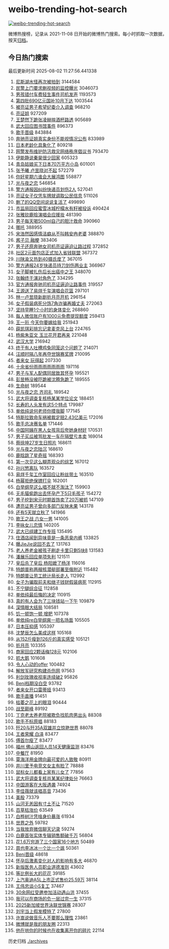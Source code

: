 # weibo-trending-hot-search

[![weibo-trending-hot-search](https://github.com/ameizi/weibo-trending-hot-search/actions/workflows/ci.yml/badge.svg)](https://github.com/ameizi/weibo-trending-hot-search/actions/workflows/ci.yml)

微博热搜榜，记录从 2021-11-08 日开始的微博热门搜索。每小时抓取一次数据，按天[归档](./archives)。

## 今日热门搜索

<!-- BEGIN --> 
最后更新时间 2025-08-02 11:27:56.441338 
1. [尼斯湖水怪再次被拍到](https://s.weibo.com/weibo?q=%23%E5%B0%BC%E6%96%AF%E6%B9%96%E6%B0%B4%E6%80%AA%E5%86%8D%E6%AC%A1%E8%A2%AB%E6%8B%8D%E5%88%B0%23&t=31&band_rank=1&Refer=top) 3144584
1. [民警上门要求删视频的监控曝光](https://s.weibo.com/weibo?q=%23%E6%B0%91%E8%AD%A6%E4%B8%8A%E9%97%A8%E8%A6%81%E6%B1%82%E5%88%A0%E8%A7%86%E9%A2%91%E7%9A%84%E7%9B%91%E6%8E%A7%E6%9B%9D%E5%85%89%23&t=31&band_rank=2&Refer=top) 3046073
1. [男孩错付车费轻生事件司机发声](https://s.weibo.com/weibo?q=%23%E7%94%B7%E5%AD%A9%E9%94%99%E4%BB%98%E8%BD%A6%E8%B4%B9%E8%BD%BB%E7%94%9F%E4%BA%8B%E4%BB%B6%E5%8F%B8%E6%9C%BA%E5%8F%91%E5%A3%B0%23&t=31&band_rank=2&Refer=top) 1193573
1. [第四批690亿元国补10月下达](https://s.weibo.com/weibo?q=%23%E7%AC%AC%E5%9B%9B%E6%89%B9690%E4%BA%BF%E5%85%83%E5%9B%BD%E8%A1%A510%E6%9C%88%E4%B8%8B%E8%BE%BE%23&t=31&band_rank=3&Refer=top) 1003544
1. [被亮证男子希望纪委介入调查](https://s.weibo.com/weibo?q=%23%E8%A2%AB%E4%BA%AE%E8%AF%81%E7%94%B7%E5%AD%90%E5%B8%8C%E6%9C%9B%E7%BA%AA%E5%A7%94%E4%BB%8B%E5%85%A5%E8%B0%83%E6%9F%A5%23&t=31&band_rank=2&Refer=top) 968210
1. [亮证姐](https://s.weibo.com/weibo?q=%E4%BA%AE%E8%AF%81%E5%A7%90&t=31&band_rank=4&Refer=top) 927209
1. [王楚然下跪张凌赫摔酒杯路透](https://s.weibo.com/weibo?q=%23%E7%8E%8B%E6%A5%9A%E7%84%B6%E4%B8%8B%E8%B7%AA%E5%BC%A0%E5%87%8C%E8%B5%AB%E6%91%94%E9%85%92%E6%9D%AF%E8%B7%AF%E9%80%8F%23&t=31&band_rank=5&Refer=top) 905689
1. [武大回应图书馆事件](https://s.weibo.com/weibo?q=%23%E6%AD%A6%E5%A4%A7%E5%9B%9E%E5%BA%94%E5%9B%BE%E4%B9%A6%E9%A6%86%E4%BA%8B%E4%BB%B6%23&t=31&band_rank=6&Refer=top) 896373
1. [歌手晋级](https://s.weibo.com/weibo?q=%E6%AD%8C%E6%89%8B%E6%99%8B%E7%BA%A7&t=31&band_rank=4&Refer=top) 843884
1. [奔驰亮证姐真实身份不能视情况公布](https://s.weibo.com/weibo?q=%23%E5%A5%94%E9%A9%B0%E4%BA%AE%E8%AF%81%E5%A7%90%E7%9C%9F%E5%AE%9E%E8%BA%AB%E4%BB%BD%E4%B8%8D%E8%83%BD%E8%A7%86%E6%83%85%E5%86%B5%E5%85%AC%E5%B8%83%23&t=31&band_rank=13&Refer=top) 833989
1. [日本老龄化具象化了](https://s.weibo.com/weibo?q=%E6%97%A5%E6%9C%AC%E8%80%81%E9%BE%84%E5%8C%96%E5%85%B7%E8%B1%A1%E5%8C%96%E4%BA%86&t=31&band_rank=8&Refer=top) 809218
1. [网警发布维护防汛救灾网络秩序倡议书](https://s.weibo.com/weibo?q=%23%E7%BD%91%E8%AD%A6%E5%8F%91%E5%B8%83%E7%BB%B4%E6%8A%A4%E9%98%B2%E6%B1%9B%E6%95%91%E7%81%BE%E7%BD%91%E7%BB%9C%E7%A7%A9%E5%BA%8F%E5%80%A1%E8%AE%AE%E4%B9%A6%23&t=31&band_rank=3&Refer=top) 793470
1. [伊能静说秦昊很少回家](https://s.weibo.com/weibo?q=%23%E4%BC%8A%E8%83%BD%E9%9D%99%E8%AF%B4%E7%A7%A6%E6%98%8A%E5%BE%88%E5%B0%91%E5%9B%9E%E5%AE%B6%23&t=31&band_rank=11&Refer=top) 605323
1. [青岛姑娘买下日本70万平方小岛](https://s.weibo.com/weibo?q=%23%E9%9D%92%E5%B2%9B%E5%A7%91%E5%A8%98%E4%B9%B0%E4%B8%8B%E6%97%A5%E6%9C%AC70%E4%B8%87%E5%B9%B3%E6%96%B9%E5%B0%8F%E5%B2%9B%23&t=31&band_rank=31&Refer=top) 601001
1. [张予曦 卢昱晓对不起](https://s.weibo.com/weibo?q=%E5%BC%A0%E4%BA%88%E6%9B%A6%20%E5%8D%A2%E6%98%B1%E6%99%93%E5%AF%B9%E4%B8%8D%E8%B5%B7&t=31&band_rank=5&Refer=top) 572279
1. [你好星期六谁会大展鸿图](https://s.weibo.com/weibo?q=%E4%BD%A0%E5%A5%BD%E6%98%9F%E6%9C%9F%E5%85%AD%E8%B0%81%E4%BC%9A%E5%A4%A7%E5%B1%95%E9%B8%BF%E5%9B%BE&t=31&band_rank=5&Refer=top) 558877
1. [光与夜之恋](https://s.weibo.com/weibo?q=%E5%85%89%E4%B8%8E%E5%A4%9C%E4%B9%8B%E6%81%8B&t=31&band_rank=11&Refer=top) 546854
1. [警方通报因纠纷快递员划伤2人](https://s.weibo.com/weibo?q=%23%E8%AD%A6%E6%96%B9%E9%80%9A%E6%8A%A5%E5%9B%A0%E7%BA%A0%E7%BA%B7%E5%BF%AB%E9%80%92%E5%91%98%E5%88%92%E4%BC%A42%E4%BA%BA%23&t=31&band_rank=12&Refer=top) 527041
1. [亮证女子仅凭车牌就调取公民信息](https://s.weibo.com/weibo?q=%23%E4%BA%AE%E8%AF%81%E5%A5%B3%E5%AD%90%E4%BB%85%E5%87%AD%E8%BD%A6%E7%89%8C%E5%B0%B1%E8%B0%83%E5%8F%96%E5%85%AC%E6%B0%91%E4%BF%A1%E6%81%AF%23&t=31&band_rank=13&Refer=top) 511026
1. [删了的QQ空间说说复活了](https://s.weibo.com/weibo?q=%E5%88%A0%E4%BA%86%E7%9A%84QQ%E7%A9%BA%E9%97%B4%E8%AF%B4%E8%AF%B4%E5%A4%8D%E6%B4%BB%E4%BA%86&t=31&band_rank=7&Refer=top) 499890
1. [市监局回应蜜雪冰城柠檬水有籽被投诉](https://s.weibo.com/weibo?q=%23%E5%B8%82%E7%9B%91%E5%B1%80%E5%9B%9E%E5%BA%94%E8%9C%9C%E9%9B%AA%E5%86%B0%E5%9F%8E%E6%9F%A0%E6%AA%AC%E6%B0%B4%E6%9C%89%E7%B1%BD%E8%A2%AB%E6%8A%95%E8%AF%89%23&t=31&band_rank=8&Refer=top) 490424
1. [张雅钦鹿晗演唱会应援妆](https://s.weibo.com/weibo?q=%23%E5%BC%A0%E9%9B%85%E9%92%A6%E9%B9%BF%E6%99%97%E6%BC%94%E5%94%B1%E4%BC%9A%E5%BA%94%E6%8F%B4%E5%A6%86%23&t=31&band_rank=9&Refer=top) 481390
1. [男子每天喝500ml自己的胆汁救命](https://s.weibo.com/weibo?q=%23%E7%94%B7%E5%AD%90%E6%AF%8F%E5%A4%A9%E5%96%9D500ml%E8%87%AA%E5%B7%B1%E7%9A%84%E8%83%86%E6%B1%81%E6%95%91%E5%91%BD%23&t=31&band_rank=22&Refer=top) 390960
1. [哪吒](https://s.weibo.com/weibo?q=%E5%93%AA%E5%90%92&t=31&band_rank=10&Refer=top) 388955
1. [宋浩然因感情洁癖从不叫韩安冉老婆](https://s.weibo.com/weibo?q=%E5%AE%8B%E6%B5%A9%E7%84%B6%E5%9B%A0%E6%84%9F%E6%83%85%E6%B4%81%E7%99%96%E4%BB%8E%E4%B8%8D%E5%8F%AB%E9%9F%A9%E5%AE%89%E5%86%89%E8%80%81%E5%A9%86&t=31&band_rank=11&Refer=top) 388870
1. [酱子贝 融梗](https://s.weibo.com/weibo?q=%E9%85%B1%E5%AD%90%E8%B4%9D%20%E8%9E%8D%E6%A2%97&t=31&band_rank=10&Refer=top) 383406
1. [男子还原奔驰女司机亮证逼迫让路过程](https://s.weibo.com/weibo?q=%23%E7%94%B7%E5%AD%90%E8%BF%98%E5%8E%9F%E5%A5%94%E9%A9%B0%E5%A5%B3%E5%8F%B8%E6%9C%BA%E4%BA%AE%E8%AF%81%E9%80%BC%E8%BF%AB%E8%AE%A9%E8%B7%AF%E8%BF%87%E7%A8%8B%23&t=31&band_rank=14&Refer=top) 372852
1. [社区2元面包店正式加入省钱联盟](https://s.weibo.com/weibo?q=%23%E7%A4%BE%E5%8C%BA2%E5%85%83%E9%9D%A2%E5%8C%85%E5%BA%97%E6%AD%A3%E5%BC%8F%E5%8A%A0%E5%85%A5%E7%9C%81%E9%92%B1%E8%81%94%E7%9B%9F%23&t=31&band_rank=15&Refer=top) 367372
1. [川陕渝又热到40摄氏度了](https://s.weibo.com/weibo?q=%23%E5%B7%9D%E9%99%95%E6%B8%9D%E5%8F%88%E7%83%AD%E5%88%B040%E6%91%84%E6%B0%8F%E5%BA%A6%E4%BA%86%23&t=31&band_rank=16&Refer=top) 367015
1. [警方通报24岁快递员持刀划伤两业主](https://s.weibo.com/weibo?q=%23%E8%AD%A6%E6%96%B9%E9%80%9A%E6%8A%A524%E5%B2%81%E5%BF%AB%E9%80%92%E5%91%98%E6%8C%81%E5%88%80%E5%88%92%E4%BC%A4%E4%B8%A4%E4%B8%9A%E4%B8%BB%23&t=31&band_rank=17&Refer=top) 366967
1. [女子脚被扎伤后长出癌中之王](https://s.weibo.com/weibo?q=%23%E5%A5%B3%E5%AD%90%E8%84%9A%E8%A2%AB%E6%89%8E%E4%BC%A4%E5%90%8E%E9%95%BF%E5%87%BA%E7%99%8C%E4%B8%AD%E4%B9%8B%E7%8E%8B%23&t=31&band_rank=14&Refer=top) 348070
1. [张翰终于演对角色了](https://s.weibo.com/weibo?q=%E5%BC%A0%E7%BF%B0%E7%BB%88%E4%BA%8E%E6%BC%94%E5%AF%B9%E8%A7%92%E8%89%B2%E4%BA%86&t=31&band_rank=11&Refer=top) 334295
1. [官方通报奔驰司机亮证逼迫让路事件](https://s.weibo.com/weibo?q=%23%E5%AE%98%E6%96%B9%E9%80%9A%E6%8A%A5%E5%A5%94%E9%A9%B0%E5%8F%B8%E6%9C%BA%E4%BA%AE%E8%AF%81%E9%80%BC%E8%BF%AB%E8%AE%A9%E8%B7%AF%E4%BA%8B%E4%BB%B6%23&t=31&band_rank=12&Refer=top) 319557
1. [王源送了易烊千玺演唱会花篮](https://s.weibo.com/weibo?q=%23%E7%8E%8B%E6%BA%90%E9%80%81%E4%BA%86%E6%98%93%E7%83%8A%E5%8D%83%E7%8E%BA%E6%BC%94%E5%94%B1%E4%BC%9A%E8%8A%B1%E7%AF%AE%23&t=31&band_rank=24&Refer=top) 297101
1. [林一卢昱晓新剧折月亮开机](https://s.weibo.com/weibo?q=%23%E6%9E%97%E4%B8%80%E5%8D%A2%E6%98%B1%E6%99%93%E6%96%B0%E5%89%A7%E6%8A%98%E6%9C%88%E4%BA%AE%E5%BC%80%E6%9C%BA%23&t=31&band_rank=20&Refer=top) 296154
1. [女子假装病死分饰7角诈骗再婚丈夫](https://s.weibo.com/weibo?q=%23%E5%A5%B3%E5%AD%90%E5%81%87%E8%A3%85%E7%97%85%E6%AD%BB%E5%88%86%E9%A5%B07%E8%A7%92%E8%AF%88%E9%AA%97%E5%86%8D%E5%A9%9A%E4%B8%88%E5%A4%AB%23&t=31&band_rank=8&Refer=top) 272063
1. [坚持早睡1个小时的身体变化](https://s.weibo.com/weibo?q=%23%E5%9D%9A%E6%8C%81%E6%97%A9%E7%9D%A11%E4%B8%AA%E5%B0%8F%E6%97%B6%E7%9A%84%E8%BA%AB%E4%BD%93%E5%8F%98%E5%8C%96%23&t=31&band_rank=34&Refer=top) 268860
1. [每人微信账户有1000元免费提现额度](https://s.weibo.com/weibo?q=%23%E6%AF%8F%E4%BA%BA%E5%BE%AE%E4%BF%A1%E8%B4%A6%E6%88%B7%E6%9C%891000%E5%85%83%E5%85%8D%E8%B4%B9%E6%8F%90%E7%8E%B0%E9%A2%9D%E5%BA%A6%23&t=31&band_rank=24&Refer=top) 259413
1. [王一珩 今天你要嫁给我](https://s.weibo.com/weibo?q=%E7%8E%8B%E4%B8%80%E7%8F%A9%20%E4%BB%8A%E5%A4%A9%E4%BD%A0%E8%A6%81%E5%AB%81%E7%BB%99%E6%88%91&t=31&band_rank=14&Refer=top) 251943
1. [薛凯琪彩排忘记拿麦克风上台](https://s.weibo.com/weibo?q=%E8%96%9B%E5%87%AF%E7%90%AA%E5%BD%A9%E6%8E%92%E5%BF%98%E8%AE%B0%E6%8B%BF%E9%BA%A6%E5%85%8B%E9%A3%8E%E4%B8%8A%E5%8F%B0&t=31&band_rank=18&Refer=top) 224765
1. [杨紫朱亚文 玉兰花开君再来](https://s.weibo.com/weibo?q=%E6%9D%A8%E7%B4%AB%E6%9C%B1%E4%BA%9A%E6%96%87%20%E7%8E%89%E5%85%B0%E8%8A%B1%E5%BC%80%E5%90%9B%E5%86%8D%E6%9D%A5&t=31&band_rank=15&Refer=top) 221048
1. [武汉大学](https://s.weibo.com/weibo?q=%E6%AD%A6%E6%B1%89%E5%A4%A7%E5%AD%A6&t=31&band_rank=16&Refer=top) 216942
1. [终于有人吐槽鸡兔同笼这个问题了](https://s.weibo.com/weibo?q=%E7%BB%88%E4%BA%8E%E6%9C%89%E4%BA%BA%E5%90%90%E6%A7%BD%E9%B8%A1%E5%85%94%E5%90%8C%E7%AC%BC%E8%BF%99%E4%B8%AA%E9%97%AE%E9%A2%98%E4%BA%86&t=31&band_rank=50&Refer=top) 214071
1. [汪顺时隔八年再夺世锦赛奖牌](https://s.weibo.com/weibo?q=%23%E6%B1%AA%E9%A1%BA%E6%97%B6%E9%9A%94%E5%85%AB%E5%B9%B4%E5%86%8D%E5%A4%BA%E4%B8%96%E9%94%A6%E8%B5%9B%E5%A5%96%E7%89%8C%23&t=31&band_rank=17&Refer=top) 210095
1. [者来女 玩得起](https://s.weibo.com/weibo?q=%E8%80%85%E6%9D%A5%E5%A5%B3%20%E7%8E%A9%E5%BE%97%E8%B5%B7&t=31&band_rank=30&Refer=top) 207330
1. [十余省份雨雨雨雨雨雨雨](https://s.weibo.com/weibo?q=%23%E5%8D%81%E4%BD%99%E7%9C%81%E4%BB%BD%E9%9B%A8%E9%9B%A8%E9%9B%A8%E9%9B%A8%E9%9B%A8%E9%9B%A8%E9%9B%A8%23&t=31&band_rank=30&Refer=top) 197116
1. [男子与军人配偶同居致其怀孕](https://s.weibo.com/weibo?q=%23%E7%94%B7%E5%AD%90%E4%B8%8E%E5%86%9B%E4%BA%BA%E9%85%8D%E5%81%B6%E5%90%8C%E5%B1%85%E8%87%B4%E5%85%B6%E6%80%80%E5%AD%95%23&t=31&band_rank=21&Refer=top) 195521
1. [彭昱畅没被吓跪被沈腾急跪了](https://s.weibo.com/weibo?q=%E5%BD%AD%E6%98%B1%E7%95%85%E6%B2%A1%E8%A2%AB%E5%90%93%E8%B7%AA%E8%A2%AB%E6%B2%88%E8%85%BE%E6%80%A5%E8%B7%AA%E4%BA%86&t=31&band_rank=28&Refer=top) 189555
1. [生命树](https://s.weibo.com/weibo?q=%E7%94%9F%E5%91%BD%E6%A0%91&t=31&band_rank=29&Refer=top) 189544
1. [光与夜之恋 齐司礼](https://s.weibo.com/weibo?q=%E5%85%89%E4%B8%8E%E5%A4%9C%E4%B9%8B%E6%81%8B%20%E9%BD%90%E5%8F%B8%E7%A4%BC&t=31&band_rank=30&Refer=top) 189542
1. [武大将调查复核杨某某学位论文](https://s.weibo.com/weibo?q=%23%E6%AD%A6%E5%A4%A7%E5%B0%86%E8%B0%83%E6%9F%A5%E5%A4%8D%E6%A0%B8%E6%9D%A8%E6%9F%90%E6%9F%90%E5%AD%A6%E4%BD%8D%E8%AE%BA%E6%96%87%23&t=31&band_rank=18&Refer=top) 188451
1. [长寿的人头发有这5个特点](https://s.weibo.com/weibo?q=%23%E9%95%BF%E5%AF%BF%E7%9A%84%E4%BA%BA%E5%A4%B4%E5%8F%91%E6%9C%89%E8%BF%995%E4%B8%AA%E7%89%B9%E7%82%B9%23&t=31&band_rank=31&Refer=top) 179987
1. [单依纯说何老师你摸我脚](https://s.weibo.com/weibo?q=%23%E5%8D%95%E4%BE%9D%E7%BA%AF%E8%AF%B4%E4%BD%95%E8%80%81%E5%B8%88%E4%BD%A0%E6%91%B8%E6%88%91%E8%84%9A%23&t=31&band_rank=31&Refer=top) 177145
1. [特斯拉致命车祸被裁定赔2.43亿美元](https://s.weibo.com/weibo?q=%23%E7%89%B9%E6%96%AF%E6%8B%89%E8%87%B4%E5%91%BD%E8%BD%A6%E7%A5%B8%E8%A2%AB%E8%A3%81%E5%AE%9A%E8%B5%942.43%E4%BA%BF%E7%BE%8E%E5%85%83%23&t=31&band_rank=32&Refer=top) 172016
1. [歌手总决赛名单](https://s.weibo.com/weibo?q=%23%E6%AD%8C%E6%89%8B%E6%80%BB%E5%86%B3%E8%B5%9B%E5%90%8D%E5%8D%95%23&t=31&band_rank=19&Refer=top) 171446
1. [中国阿姨在黑人女孩背后夸她身材好](https://s.weibo.com/weibo?q=%23%E4%B8%AD%E5%9B%BD%E9%98%BF%E5%A7%A8%E5%9C%A8%E9%BB%91%E4%BA%BA%E5%A5%B3%E5%AD%A9%E8%83%8C%E5%90%8E%E5%A4%B8%E5%A5%B9%E8%BA%AB%E6%9D%90%E5%A5%BD%23&t=31&band_rank=24&Refer=top) 170531
1. [男子买瓜被骂批发一车在隔壁亏本卖](https://s.weibo.com/weibo?q=%23%E7%94%B7%E5%AD%90%E4%B9%B0%E7%93%9C%E8%A2%AB%E9%AA%82%E6%89%B9%E5%8F%91%E4%B8%80%E8%BD%A6%E5%9C%A8%E9%9A%94%E5%A3%81%E4%BA%8F%E6%9C%AC%E5%8D%96%23&t=31&band_rank=26&Refer=top) 169014
1. [蔡徐坤27岁生日照片](https://s.weibo.com/weibo?q=%23%E8%94%A1%E5%BE%90%E5%9D%A427%E5%B2%81%E7%94%9F%E6%97%A5%E7%85%A7%E7%89%87%23&t=31&band_rank=27&Refer=top) 168611
1. [光与夜之恋陆沉](https://s.weibo.com/weibo?q=%23%E5%85%89%E4%B8%8E%E5%A4%9C%E4%B9%8B%E6%81%8B%E9%99%86%E6%B2%89%23&t=31&band_rank=33&Refer=top) 168610
1. [鹿晗跳了星奇摇](https://s.weibo.com/weibo?q=%23%E9%B9%BF%E6%99%97%E8%B7%B3%E4%BA%86%E6%98%9F%E5%A5%87%E6%91%87%23&t=31&band_rank=20&Refer=top) 168393
1. [第一次见这么糊弄观众的综艺](https://s.weibo.com/weibo?q=%E7%AC%AC%E4%B8%80%E6%AC%A1%E8%A7%81%E8%BF%99%E4%B9%88%E7%B3%8A%E5%BC%84%E8%A7%82%E4%BC%97%E7%9A%84%E7%BB%BC%E8%89%BA&t=31&band_rank=19&Refer=top) 167012
1. [孙兴慜离队](https://s.weibo.com/weibo?q=%23%E5%AD%99%E5%85%B4%E6%85%9C%E7%A6%BB%E9%98%9F%23&t=31&band_rank=34&Refer=top) 163572
1. [易烊千玺工作室回应让粉丝带土](https://s.weibo.com/weibo?q=%23%E6%98%93%E7%83%8A%E5%8D%83%E7%8E%BA%E5%B7%A5%E4%BD%9C%E5%AE%A4%E5%9B%9E%E5%BA%94%E8%AE%A9%E7%B2%89%E4%B8%9D%E5%B8%A6%E5%9C%9F%23&t=31&band_rank=29&Refer=top) 163510
1. [杨幂拒绝保镖打伞](https://s.weibo.com/weibo?q=%23%E6%9D%A8%E5%B9%82%E6%8B%92%E7%BB%9D%E4%BF%9D%E9%95%96%E6%89%93%E4%BC%9E%23&t=31&band_rank=29&Refer=top) 162001
1. [白举纲早这么唱不就不淘汰了](https://s.weibo.com/weibo?q=%E7%99%BD%E4%B8%BE%E7%BA%B2%E6%97%A9%E8%BF%99%E4%B9%88%E5%94%B1%E4%B8%8D%E5%B0%B1%E4%B8%8D%E6%B7%98%E6%B1%B0%E4%BA%86&t=31&band_rank=21&Refer=top) 159903
1. [无毛猫偷跑出去怀孕产下5只毛孩子](https://s.weibo.com/weibo?q=%23%E6%97%A0%E6%AF%9B%E7%8C%AB%E5%81%B7%E8%B7%91%E5%87%BA%E5%8E%BB%E6%80%80%E5%AD%95%E4%BA%A7%E4%B8%8B5%E5%8F%AA%E6%AF%9B%E5%AD%A9%E5%AD%90%23&t=31&band_rank=35&Refer=top) 154272
1. [男子挖到宋元时期首饰卖了20万被抓](https://s.weibo.com/weibo?q=%23%E7%94%B7%E5%AD%90%E6%8C%96%E5%88%B0%E5%AE%8B%E5%85%83%E6%97%B6%E6%9C%9F%E9%A6%96%E9%A5%B0%E5%8D%96%E4%BA%8620%E4%B8%87%E8%A2%AB%E6%8A%93%23&t=31&band_rank=36&Refer=top) 147109
1. [遭亮证男子曾向多部门反映未果](https://s.weibo.com/weibo?q=%23%E9%81%AD%E4%BA%AE%E8%AF%81%E7%94%B7%E5%AD%90%E6%9B%BE%E5%90%91%E5%A4%9A%E9%83%A8%E9%97%A8%E5%8F%8D%E6%98%A0%E6%9C%AA%E6%9E%9C%23&t=31&band_rank=37&Refer=top) 143178
1. [还有5天就立秋了](https://s.weibo.com/weibo?q=%23%E8%BF%98%E6%9C%895%E5%A4%A9%E5%B0%B1%E7%AB%8B%E7%A7%8B%E4%BA%86%23&t=31&band_rank=32&Refer=top) 141966
1. [歌王之战 六女一男](https://s.weibo.com/weibo?q=%E6%AD%8C%E7%8E%8B%E4%B9%8B%E6%88%98%20%E5%85%AD%E5%A5%B3%E4%B8%80%E7%94%B7&t=31&band_rank=33&Refer=top) 141005
1. [李咏女儿恋情](https://s.weibo.com/weibo?q=%23%E6%9D%8E%E5%92%8F%E5%A5%B3%E5%84%BF%E6%81%8B%E6%83%85%23&t=31&band_rank=39&Refer=top) 140205
1. [武大已组建工作专班](https://s.weibo.com/weibo?q=%23%E6%AD%A6%E5%A4%A7%E5%B7%B2%E7%BB%84%E5%BB%BA%E5%B7%A5%E4%BD%9C%E4%B8%93%E7%8F%AD%23&t=31&band_rank=22&Refer=top) 135495
1. [住酒店闻到异味竟是一条恶臭内裤](https://s.weibo.com/weibo?q=%23%E4%BD%8F%E9%85%92%E5%BA%97%E9%97%BB%E5%88%B0%E5%BC%82%E5%91%B3%E7%AB%9F%E6%98%AF%E4%B8%80%E6%9D%A1%E6%81%B6%E8%87%AD%E5%86%85%E8%A3%A4%23&t=31&band_rank=23&Refer=top) 133825
1. [曝JieJie说回不去了](https://s.weibo.com/weibo?q=%E6%9B%9DJieJie%E8%AF%B4%E5%9B%9E%E4%B8%8D%E5%8E%BB%E4%BA%86&t=31&band_rank=42&Refer=top) 131763
1. [老人养老金被孩子刷走卡里只剩5块8](https://s.weibo.com/weibo?q=%23%E8%80%81%E4%BA%BA%E5%85%BB%E8%80%81%E9%87%91%E8%A2%AB%E5%AD%A9%E5%AD%90%E5%88%B7%E8%B5%B0%E5%8D%A1%E9%87%8C%E5%8F%AA%E5%89%A95%E5%9D%978%23&t=31&band_rank=35&Refer=top) 131583
1. [潘展乐回应单项失利](https://s.weibo.com/weibo?q=%23%E6%BD%98%E5%B1%95%E4%B9%90%E5%9B%9E%E5%BA%94%E5%8D%95%E9%A1%B9%E5%A4%B1%E5%88%A9%23&t=31&band_rank=37&Refer=top) 121511
1. [皇后杀了皇后 杨阳嬷了杨洋](https://s.weibo.com/weibo?q=%E7%9A%87%E5%90%8E%E6%9D%80%E4%BA%86%E7%9A%87%E5%90%8E%20%E6%9D%A8%E9%98%B3%E5%AC%B7%E4%BA%86%E6%9D%A8%E6%B4%8B&t=31&band_rank=25&Refer=top) 116016
1. [特朗普称两艘核潜艇部署至俄附近](https://s.weibo.com/weibo?q=%23%E7%89%B9%E6%9C%97%E6%99%AE%E7%A7%B0%E4%B8%A4%E8%89%98%E6%A0%B8%E6%BD%9C%E8%89%87%E9%83%A8%E7%BD%B2%E8%87%B3%E4%BF%84%E9%99%84%E8%BF%91%23&t=31&band_rank=38&Refer=top) 115482
1. [特朗普让劳工统计局长走人](https://s.weibo.com/weibo?q=%23%E7%89%B9%E6%9C%97%E6%99%AE%E8%AE%A9%E5%8A%B3%E5%B7%A5%E7%BB%9F%E8%AE%A1%E5%B1%80%E9%95%BF%E8%B5%B0%E4%BA%BA%23&t=31&band_rank=39&Refer=top) 112992
1. [女子为骗取前夫和继子钱财假装病死](https://s.weibo.com/weibo?q=%23%E5%A5%B3%E5%AD%90%E4%B8%BA%E9%AA%97%E5%8F%96%E5%89%8D%E5%A4%AB%E5%92%8C%E7%BB%A7%E5%AD%90%E9%92%B1%E8%B4%A2%E5%81%87%E8%A3%85%E7%97%85%E6%AD%BB%23&t=31&band_rank=40&Refer=top) 112915
1. [不宁腿综合征](https://s.weibo.com/weibo?q=%E4%B8%8D%E5%AE%81%E8%85%BF%E7%BB%BC%E5%90%88%E5%BE%81&t=31&band_rank=28&Refer=top) 112858
1. [单依纯最后悔的决定](https://s.weibo.com/weibo?q=%E5%8D%95%E4%BE%9D%E7%BA%AF%E6%9C%80%E5%90%8E%E6%82%94%E7%9A%84%E5%86%B3%E5%AE%9A&t=31&band_rank=26&Refer=top) 110915
1. [真的有人会为了三块钱站一下午](https://s.weibo.com/weibo?q=%E7%9C%9F%E7%9A%84%E6%9C%89%E4%BA%BA%E4%BC%9A%E4%B8%BA%E4%BA%86%E4%B8%89%E5%9D%97%E9%92%B1%E7%AB%99%E4%B8%80%E4%B8%8B%E5%8D%88&t=31&band_rank=31&Refer=top) 109879
1. [深情眼大结局](https://s.weibo.com/weibo?q=%E6%B7%B1%E6%83%85%E7%9C%BC%E5%A4%A7%E7%BB%93%E5%B1%80&t=31&band_rank=27&Refer=top) 108581
1. [饥一顿饱一顿 增肥](https://s.weibo.com/weibo?q=%E9%A5%A5%E4%B8%80%E9%A1%BF%E9%A5%B1%E4%B8%80%E9%A1%BF%20%E5%A2%9E%E8%82%A5&t=31&band_rank=44&Refer=top) 107378
1. [单依纯re白举纲爽一把名场面](https://s.weibo.com/weibo?q=%E5%8D%95%E4%BE%9D%E7%BA%AFre%E7%99%BD%E4%B8%BE%E7%BA%B2%E7%88%BD%E4%B8%80%E6%8A%8A%E5%90%8D%E5%9C%BA%E9%9D%A2&t=31&band_rank=46&Refer=top) 105505
1. [日本压抑感](https://s.weibo.com/weibo?q=%E6%97%A5%E6%9C%AC%E5%8E%8B%E6%8A%91%E6%84%9F&t=31&band_rank=28&Refer=top) 105397
1. [沈梦辰怎么美成这样](https://s.weibo.com/weibo?q=%E6%B2%88%E6%A2%A6%E8%BE%B0%E6%80%8E%E4%B9%88%E7%BE%8E%E6%88%90%E8%BF%99%E6%A0%B7&t=31&band_rank=29&Refer=top) 105168
1. [从152斤瘦到126斤的真实感受](https://s.weibo.com/weibo?q=%E4%BB%8E152%E6%96%A4%E7%98%A6%E5%88%B0126%E6%96%A4%E7%9A%84%E7%9C%9F%E5%AE%9E%E6%84%9F%E5%8F%97&t=31&band_rank=31&Refer=top) 105121
1. [折月亮](https://s.weibo.com/weibo?q=%E6%8A%98%E6%9C%88%E4%BA%AE&t=31&band_rank=32&Refer=top) 103355
1. [商家回应2颗话梅128元](https://s.weibo.com/weibo?q=%23%E5%95%86%E5%AE%B6%E5%9B%9E%E5%BA%942%E9%A2%97%E8%AF%9D%E6%A2%85128%E5%85%83%23&t=31&band_rank=45&Refer=top) 102106
1. [抓大鹅](https://s.weibo.com/weibo?q=%E6%8A%93%E5%A4%A7%E9%B9%85&t=31&band_rank=48&Refer=top) 101608
1. [令人心动的offer](https://s.weibo.com/weibo?q=%E4%BB%A4%E4%BA%BA%E5%BF%83%E5%8A%A8%E7%9A%84offer&t=31&band_rank=33&Refer=top) 100482
1. [解放军研究构建杀伤网](https://s.weibo.com/weibo?q=%23%E8%A7%A3%E6%94%BE%E5%86%9B%E7%A0%94%E7%A9%B6%E6%9E%84%E5%BB%BA%E6%9D%80%E4%BC%A4%E7%BD%91%23&t=31&band_rank=46&Refer=top) 97563
1. [利剑玫瑰收视率连续破2](https://s.weibo.com/weibo?q=%23%E5%88%A9%E5%89%91%E7%8E%AB%E7%91%B0%E6%94%B6%E8%A7%86%E7%8E%87%E8%BF%9E%E7%BB%AD%E7%A0%B42%23&t=31&band_rank=50&Refer=top) 95826
1. [Beni档期没白空](https://s.weibo.com/weibo?q=%23Beni%E6%A1%A3%E6%9C%9F%E6%B2%A1%E7%99%BD%E7%A9%BA%23&t=31&band_rank=34&Refer=top) 93782
1. [者来女开口雷蒂娅](https://s.weibo.com/weibo?q=%E8%80%85%E6%9D%A5%E5%A5%B3%E5%BC%80%E5%8F%A3%E9%9B%B7%E8%92%82%E5%A8%85&t=31&band_rank=35&Refer=top) 93413
1. [歌手直播](https://s.weibo.com/weibo?q=%E6%AD%8C%E6%89%8B%E7%9B%B4%E6%92%AD&t=31&band_rank=36&Refer=top) 91451
1. [枯萎之花上的眼泪](https://s.weibo.com/weibo?q=%E6%9E%AF%E8%90%8E%E4%B9%8B%E8%8A%B1%E4%B8%8A%E7%9A%84%E7%9C%BC%E6%B3%AA&t=31&band_rank=49&Refer=top) 90444
1. [战至巅峰](https://s.weibo.com/weibo?q=%E6%88%98%E8%87%B3%E5%B7%85%E5%B3%B0&t=31&band_rank=37&Refer=top) 89192
1. [丁克老太养老院被欺负找肌肉男出头](https://s.weibo.com/weibo?q=%23%E4%B8%81%E5%85%8B%E8%80%81%E5%A4%AA%E5%85%BB%E8%80%81%E9%99%A2%E8%A2%AB%E6%AC%BA%E8%B4%9F%E6%89%BE%E8%82%8C%E8%82%89%E7%94%B7%E5%87%BA%E5%A4%B4%23&t=31&band_rank=38&Refer=top) 88308
1. [歌手不标原唱](https://s.weibo.com/weibo?q=%E6%AD%8C%E6%89%8B%E4%B8%8D%E6%A0%87%E5%8E%9F%E5%94%B1&t=31&band_rank=39&Refer=top) 88183
1. [歼20与歼35A双雄并立惊艳世界](https://s.weibo.com/weibo?q=%23%E6%AD%BC20%E4%B8%8E%E6%AD%BC35A%E5%8F%8C%E9%9B%84%E5%B9%B6%E7%AB%8B%E6%83%8A%E8%89%B3%E4%B8%96%E7%95%8C%23&t=31&band_rank=50&Refer=top) 88078
1. [王者荣耀 白泽](https://s.weibo.com/weibo?q=%E7%8E%8B%E8%80%85%E8%8D%A3%E8%80%80%20%E7%99%BD%E6%B3%BD&t=31&band_rank=40&Refer=top) 83477
1. [傅首尔瘦了](https://s.weibo.com/weibo?q=%23%E5%82%85%E9%A6%96%E5%B0%94%E7%98%A6%E4%BA%86%23&t=31&band_rank=41&Refer=top) 83477
1. [福州 佛山返回人员14天健康监测](https://s.weibo.com/weibo?q=%E7%A6%8F%E5%B7%9E%20%E4%BD%9B%E5%B1%B1%E8%BF%94%E5%9B%9E%E4%BA%BA%E5%91%9814%E5%A4%A9%E5%81%A5%E5%BA%B7%E7%9B%91%E6%B5%8B&t=31&band_rank=42&Refer=top) 83476
1. [中餐厅](https://s.weibo.com/weibo?q=%E4%B8%AD%E9%A4%90%E5%8E%85&t=31&band_rank=43&Refer=top) 81950
1. [覃海洋用金牌向最可爱的人致敬](https://s.weibo.com/weibo?q=%23%E8%A6%83%E6%B5%B7%E6%B4%8B%E7%94%A8%E9%87%91%E7%89%8C%E5%90%91%E6%9C%80%E5%8F%AF%E7%88%B1%E7%9A%84%E4%BA%BA%E8%87%B4%E6%95%AC%23&t=31&band_rank=44&Refer=top) 80911
1. [井川里予电竞文女主有脸了](https://s.weibo.com/weibo?q=%23%E4%BA%95%E5%B7%9D%E9%87%8C%E4%BA%88%E7%94%B5%E7%AB%9E%E6%96%87%E5%A5%B3%E4%B8%BB%E6%9C%89%E8%84%B8%E4%BA%86%23&t=31&band_rank=45&Refer=top) 78888
1. [鼠标女儿都看上家有儿女了](https://s.weibo.com/weibo?q=%23%E9%BC%A0%E6%A0%87%E5%A5%B3%E5%84%BF%E9%83%BD%E7%9C%8B%E4%B8%8A%E5%AE%B6%E6%9C%89%E5%84%BF%E5%A5%B3%E4%BA%86%23&t=31&band_rank=20&Refer=top) 77856
1. [武大将调查复核肖某某纪律处分](https://s.weibo.com/weibo?q=%23%E6%AD%A6%E5%A4%A7%E5%B0%86%E8%B0%83%E6%9F%A5%E5%A4%8D%E6%A0%B8%E8%82%96%E6%9F%90%E6%9F%90%E7%BA%AA%E5%BE%8B%E5%A4%84%E5%88%86%23&t=31&band_rank=46&Refer=top) 76663
1. [中国游客在大阪遇袭](https://s.weibo.com/weibo?q=%23%E4%B8%AD%E5%9B%BD%E6%B8%B8%E5%AE%A2%E5%9C%A8%E5%A4%A7%E9%98%AA%E9%81%87%E8%A2%AD%23&t=31&band_rank=47&Refer=top) 74924
1. [李佳薇就该唱高音](https://s.weibo.com/weibo?q=%E6%9D%8E%E4%BD%B3%E8%96%87%E5%B0%B1%E8%AF%A5%E5%94%B1%E9%AB%98%E9%9F%B3&t=31&band_rank=48&Refer=top) 73436
1. [美股](https://s.weibo.com/weibo?q=%E7%BE%8E%E8%82%A1&t=31&band_rank=49&Refer=top) 73379
1. [山河无恙因有寸土不让](https://s.weibo.com/weibo?q=%23%E5%B1%B1%E6%B2%B3%E6%97%A0%E6%81%99%E5%9B%A0%E6%9C%89%E5%AF%B8%E5%9C%9F%E4%B8%8D%E8%AE%A9%23&t=31&band_rank=50&Refer=top) 71520
1. [百草枯涨价](https://s.weibo.com/weibo?q=%23%E7%99%BE%E8%8D%89%E6%9E%AF%E6%B6%A8%E4%BB%B7%23&t=31&band_rank=32&Refer=top) 63549
1. [白桦树汁凭啥身价暴涨](https://s.weibo.com/weibo?q=%23%E7%99%BD%E6%A1%A6%E6%A0%91%E6%B1%81%E5%87%AD%E5%95%A5%E8%BA%AB%E4%BB%B7%E6%9A%B4%E6%B6%A8%23&t=31&band_rank=36&Refer=top) 61934
1. [世界之外](https://s.weibo.com/weibo?q=%E4%B8%96%E7%95%8C%E4%B9%8B%E5%A4%96&t=31&band_rank=12&Refer=top) 59782
1. [当我放弃微信聊天记录](https://s.weibo.com/weibo?q=%E5%BD%93%E6%88%91%E6%94%BE%E5%BC%83%E5%BE%AE%E4%BF%A1%E8%81%8A%E5%A4%A9%E8%AE%B0%E5%BD%95&t=31&band_rank=50&Refer=top) 59274
1. [白鹿首张实体专辑销售额破千万](https://s.weibo.com/weibo?q=%23%E7%99%BD%E9%B9%BF%E9%A6%96%E5%BC%A0%E5%AE%9E%E4%BD%93%E4%B8%93%E8%BE%91%E9%94%80%E5%94%AE%E9%A2%9D%E7%A0%B4%E5%8D%83%E4%B8%87%23&t=31&band_rank=39&Refer=top) 56804
1. [花1.6万穷游了三个国家16个地方](https://s.weibo.com/weibo?q=%E8%8A%B11.6%E4%B8%87%E7%A9%B7%E6%B8%B8%E4%BA%86%E4%B8%89%E4%B8%AA%E5%9B%BD%E5%AE%B616%E4%B8%AA%E5%9C%B0%E6%96%B9&t=31&band_rank=30&Refer=top) 50489
1. [周也李冰冰一个比一个飒](https://s.weibo.com/weibo?q=%E5%91%A8%E4%B9%9F%E6%9D%8E%E5%86%B0%E5%86%B0%E4%B8%80%E4%B8%AA%E6%AF%94%E4%B8%80%E4%B8%AA%E9%A3%92&t=31&band_rank=44&Refer=top) 50361
1. [Beni晋级](https://s.weibo.com/weibo?q=%23Beni%E6%99%8B%E7%BA%A7%23&t=31&band_rank=46&Refer=top) 48618
1. [怀孕后激素变化对人的影响有多大](https://s.weibo.com/weibo?q=%E6%80%80%E5%AD%95%E5%90%8E%E6%BF%80%E7%B4%A0%E5%8F%98%E5%8C%96%E5%AF%B9%E4%BA%BA%E7%9A%84%E5%BD%B1%E5%93%8D%E6%9C%89%E5%A4%9A%E5%A4%A7&t=31&band_rank=48&Refer=top) 46870
1. [新版医务人员职业道德准则](https://s.weibo.com/weibo?q=%23%E6%96%B0%E7%89%88%E5%8C%BB%E5%8A%A1%E4%BA%BA%E5%91%98%E8%81%8C%E4%B8%9A%E9%81%93%E5%BE%B7%E5%87%86%E5%88%99%23&t=31&band_rank=37&Refer=top) 43602
1. [等比例长大的花花](https://s.weibo.com/weibo?q=%23%E7%AD%89%E6%AF%94%E4%BE%8B%E9%95%BF%E5%A4%A7%E7%9A%84%E8%8A%B1%E8%8A%B1%23&t=31&band_rank=48&Refer=top) 39185
1. [上汽奥迪A5L上市正式售价25.59万](https://s.weibo.com/weibo?q=%23%E4%B8%8A%E6%B1%BD%E5%A5%A5%E8%BF%AAA5L%E4%B8%8A%E5%B8%82%E6%AD%A3%E5%BC%8F%E5%94%AE%E4%BB%B725.59%E4%B8%87%23&t=31&band_rank=50&Refer=top) 38114
1. [王伟忠谈小S复工](https://s.weibo.com/weibo?q=%23%E7%8E%8B%E4%BC%9F%E5%BF%A0%E8%B0%88%E5%B0%8FS%E5%A4%8D%E5%B7%A5%23&t=31&band_rank=39&Refer=top) 37467
1. [30余网红受邀参加活动遇山洪](https://s.weibo.com/weibo?q=30%E4%BD%99%E7%BD%91%E7%BA%A2%E5%8F%97%E9%82%80%E5%8F%82%E5%8A%A0%E6%B4%BB%E5%8A%A8%E9%81%87%E5%B1%B1%E6%B4%AA&t=31&band_rank=34&Refer=top) 37455
1. [我可以在商场的负一层过完一生](https://s.weibo.com/weibo?q=%E6%88%91%E5%8F%AF%E4%BB%A5%E5%9C%A8%E5%95%86%E5%9C%BA%E7%9A%84%E8%B4%9F%E4%B8%80%E5%B1%82%E8%BF%87%E5%AE%8C%E4%B8%80%E7%94%9F&t=31&band_rank=31&Refer=top) 37315
1. [2025新加坡世界泳联世锦赛](https://s.weibo.com/weibo?q=%232025%E6%96%B0%E5%8A%A0%E5%9D%A1%E4%B8%96%E7%95%8C%E6%B3%B3%E8%81%94%E4%B8%96%E9%94%A6%E8%B5%9B%23&t=31&band_rank=49&Refer=top) 28307
1. [刘宇当上假发模特了](https://s.weibo.com/weibo?q=%E5%88%98%E5%AE%87%E5%BD%93%E4%B8%8A%E5%81%87%E5%8F%91%E6%A8%A1%E7%89%B9%E4%BA%86&t=31&band_rank=46&Refer=top) 27800
1. [许嵩说做音乐人不要那么理性](https://s.weibo.com/weibo?q=%E8%AE%B8%E5%B5%A9%E8%AF%B4%E5%81%9A%E9%9F%B3%E4%B9%90%E4%BA%BA%E4%B8%8D%E8%A6%81%E9%82%A3%E4%B9%88%E7%90%86%E6%80%A7&t=31&band_rank=35&Refer=top) 23861
1. [微博就是我的朋友圈](https://s.weibo.com/weibo?q=%E5%BE%AE%E5%8D%9A%E5%B0%B1%E6%98%AF%E6%88%91%E7%9A%84%E6%9C%8B%E5%8F%8B%E5%9C%88&t=31&band_rank=40&Refer=top) 22313
1. [他在哄你的时候也在收集离开你的碎片](https://s.weibo.com/weibo?q=%E4%BB%96%E5%9C%A8%E5%93%84%E4%BD%A0%E7%9A%84%E6%97%B6%E5%80%99%E4%B9%9F%E5%9C%A8%E6%94%B6%E9%9B%86%E7%A6%BB%E5%BC%80%E4%BD%A0%E7%9A%84%E7%A2%8E%E7%89%87&t=31&band_rank=35&Refer=top) 22114
<!-- END -->

历史归档 [./archives](./archives)

